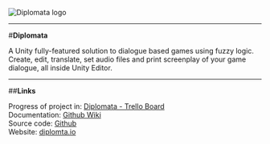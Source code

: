 ![Diplomata logo](https://raw.githubusercontent.com/lavaleak/diplomata/master/Diplomata/Editor/Resources/DIPLOMATA-logo.png)  


---


#**Diplomata**


A Unity fully-featured solution to dialogue based games using fuzzy logic.  
Create, edit, translate, set audio files and print screenplay of your game dialogue, all inside Unity Editor.  


---


##**Links**


Progress of project in: [Diplomata - Trello Board](https://trello.com/b/Hp08JbV3/diplomata-roadmap)  
Documentation: [Github Wiki](https://github.com/lavaleak/diplomata/wiki)  
Source code: [Github](https://github.com/lavaleak/diplomata)  
Website: [diplomta.io](http://diplomata.io)  
